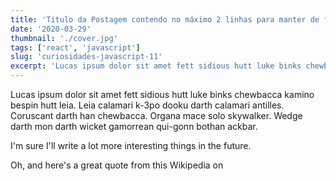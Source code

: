```yaml
---
title: 'Titulo da Postagem contendo no máximo 2 linhas para manter de forma agradável'
date: '2020-03-29'
thumbnail: './cover.jpg'
tags: ['react', 'javascript']
slug: 'curiosidades-javascript-11'
excerpt: 'Lucas ipsum dolor sit amet fett sidious hutt luke binks chewbacca kamino bespin hutt leia. Leia calamari k-3po dooku darth calamari antilles. Coruscant darth han chewbacca. Organa mace solo skywalker.'
---
```


Lucas ipsum dolor sit amet fett sidious hutt luke binks chewbacca kamino bespin hutt leia. Leia calamari k-3po dooku darth calamari antilles. Coruscant darth han chewbacca. Organa mace solo skywalker. Wedge darth mon darth wicket gamorrean qui-gonn bothan ackbar.

I'm sure I'll write a lot more interesting things in the future.

Oh, and here's a great quote from this Wikipedia on
